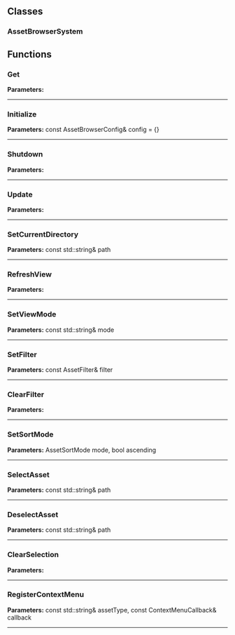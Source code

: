 
## Classes

### AssetBrowserSystem




## Functions

### Get



**Parameters:** 

---

### Initialize



**Parameters:** const AssetBrowserConfig& config = {}

---

### Shutdown



**Parameters:** 

---

### Update



**Parameters:** 

---

### SetCurrentDirectory



**Parameters:** const std::string& path

---

### RefreshView



**Parameters:** 

---

### SetViewMode



**Parameters:** const std::string& mode

---

### SetFilter



**Parameters:** const AssetFilter& filter

---

### ClearFilter



**Parameters:** 

---

### SetSortMode



**Parameters:** AssetSortMode mode, bool ascending

---

### SelectAsset



**Parameters:** const std::string& path

---

### DeselectAsset



**Parameters:** const std::string& path

---

### ClearSelection



**Parameters:** 

---

### RegisterContextMenu



**Parameters:** const std::string& assetType, 
                           const ContextMenuCallback& callback

---
